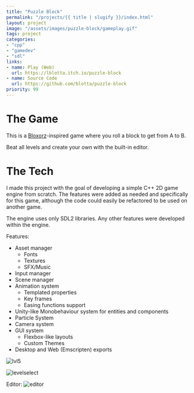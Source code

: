 ```yaml
---
title: "Puzzle Block"
permalink: "/projects/{{ title | slugify }}/index.html"
layout: project
image: "/assets/images/puzzle-block/gameplay.gif"
tags: project
categories:
- "cpp"
- "gamedev"
- "sdl"
links:
- name: Play (Web)
  url: https://lblotta.itch.io/puzzle-block
- name: Source Code
  url: https://github.com/blotta/puzzle-block
priority: 99
---
```


# The Game

This is a [Bloxorz](https://www.crazygames.com.br/jogos/bloxorz)-inspired game where you roll a block to get from A to B.

Beat all levels and create your own with the built-in editor.


# The Tech

I made this project with the goal of developing a simple C++ 2D game engine from scratch.
The features were added as needed and specifically for this game, although the code could easily be refactored to be used on another game.

The engine uses only SDL2 libraries. Any other features were developed within the engine.

Features:
- Asset manager
    - Fonts
    - Textures
    - SFX/Music
- Input manager
- Scene manager
- Animation system
    - Templated properties
    - Key frames
    - Easing functions support
- Unity-like Monobehaviour system for entities and components
- Particle System
- Camera system
- GUI system
    - Flexbox-like layouts
    - Custom Themes
- Desktop and Web (Emscripten) exports



![lvl5](/assets/images/puzzle-block/lvl5.png)

![levelselect](/assets/images/puzzle-block/lvlselect.png)

Editor:
![editor](/assets/images/puzzle-block/editor.png)
